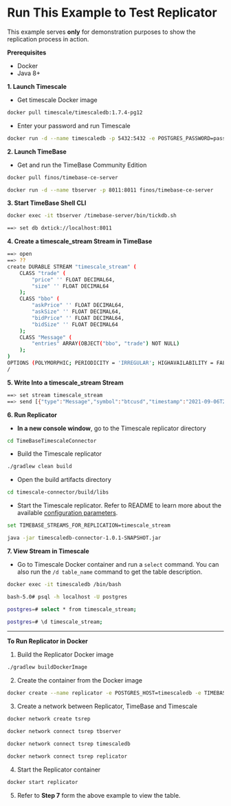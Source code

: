 # Run This Example to Test Replicator

This example serves **only** for demonstration purposes to show the replication process in action.

**Prerequisites**

* Docker
* Java 8+

**1. Launch Timescale**
  * Get timescale Docker image<br>
  ```bash
  docker pull timescale/timescaledb:1.7.4-pg12
  ```
  * Enter your password and run Timescale<br>
  ```bash
  docker run -d --name timescaledb -p 5432:5432 -e POSTGRES_PASSWORD=password timescale/timescaledb:1.7.4-pg12
  ```
**2. Launch TimeBase**
  * Get and run the TimeBase Community Edition<br>
  ```bash
  docker pull finos/timebase-ce-server
 
  docker run -d --name tbserver -p 8011:8011 finos/timebase-ce-server
  ```
**3. Start TimeBase Shell CLI**<br>
  ```bash
  docker exec -it tbserver /timebase-server/bin/tickdb.sh
  
  ==> set db dxtick://localhost:8011
  ```
**4. Create a timescale_stream Stream in TimeBase**<br>
```bash
==> open
==> ??
create DURABLE STREAM "timescale_stream" (
    CLASS "trade" (
        "price" '' FLOAT DECIMAL64,
        "size" '' FLOAT DECIMAL64
    );
    CLASS "bbo" (
        "askPrice" '' FLOAT DECIMAL64,
        "askSize" '' FLOAT DECIMAL64,
        "bidPrice" '' FLOAT DECIMAL64,
        "bidSize" '' FLOAT DECIMAL64
    );
    CLASS "Message" (
        "entries" ARRAY(OBJECT("bbo", "trade") NOT NULL)
    );
)
OPTIONS (POLYMORPHIC; PERIODICITY = 'IRREGULAR'; HIGHAVAILABILITY = FALSE)
/
```
**5. Write Into a timescale_stream Stream**
```bash
==> set stream timescale_stream
==> send [{"type":"Message","symbol":"btcusd","timestamp":"2021-09-06T23:08:45.790Z","entries":[{"type":"trade","price":"333.1","size":"444.2"}]}]
```
**6. Run Replicator**
  * **In a new console window**, go to the Timescale replicator directory<br>
  ```bash
  cd TimeBaseTimescaleConnector
  ```
  * Build the Timescale replicator<br>
  ```bash
  ./gradlew clean build
  ```
  * Open the build artifacts directory<br>
  ```bash
  cd timescale-connector/build/libs
  ```
  * Start the Timescale replicator. Refer to README to learn more about the available [configuration parameters](https://github.com/epam/TimeBaseTimescaleConnector/blob/main/README.md#configuration).<br>
  ```bash
  set TIMEBASE_STREAMS_FOR_REPLICATION=timescale_stream
  
  java -jar timescaledb-connector-1.0.1-SNAPSHOT.jar
  ```
**7. View Stream in Timescale**
  * Go to Timescale Docker container and run a `select` command. You can also run the `/d table_name` command to get the table description.<br>
  ```bash
  docker exec -it timescaledb /bin/bash
  
  bash-5.0# psql -h localhost -U postgres
  
  postgres=# select * from timescale_stream;
  
  postgres=# \d timescale_stream;
  ```

---------------------------------------------------

**To Run Replicator in Docker**

1. Build the Replicator Docker image<br>
```bash
./gradlew buildDockerImage
```
2. Create the container from the Docker image<br>
```bash
docker create --name replicator -e POSTGRES_HOST=timescaledb -e TIMEBASE_HOST=tbserver -e TIMEBASE_STREAMS_FOR_REPLICATION=timescale_stream null/deltix.docker/connectors/timescale-connector:1.0
```
3. Create a network between Replicator, TimeBase and Timescale<br>
```bash
docker network create tsrep

docker network connect tsrep tbserver

docker network connect tsrep timescaledb

docker network connect tsrep replicator
```
4. Start the Replicator container<br>
```bash
docker start replicator
```
5. Refer to **Step 7** form the above example to view the table. 

